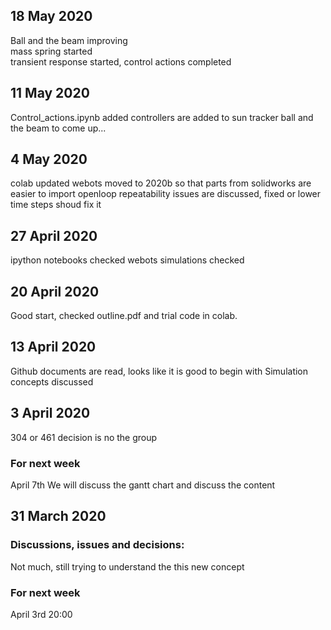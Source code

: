 ## 18 May 2020
Ball and the beam improving  
mass spring started  
transient response started, control actions completed

## 11 May 2020
Control_actions.ipynb added
controllers are added to sun tracker
ball and the beam to come up...

## 4 May 2020
colab updated
webots moved to 2020b so that parts from solidworks are easier to import
openloop repeatability issues are discussed, fixed or lower time steps shoud fix it

## 27 April 2020
ipython notebooks checked
webots simulations checked

## 20 April 2020
Good start, checked outline.pdf and trial code in colab.

## 13 April 2020
Github documents are read, looks like it is good to begin with
Simulation concepts discussed

## 3 April 2020
304 or 461 decision is no the group

### For next week
April 7th
We will discuss the gantt chart and discuss the content


## 31 March 2020

### Discussions, issues and decisions:  
Not much, still trying to understand the this new concept

### For next week
April 3rd 20:00 
